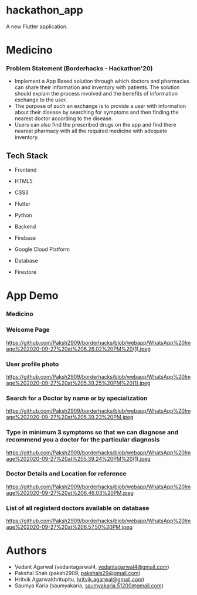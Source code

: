 # hackathon_app

A new Flutter application.

# Medicino

### Problem Statement (Borderhacks - Hackathon'20)
- Implement a App Based solution through which doctors and pharmacies
can share their information and inventory with patients. The solution
should explain the process involved and the benefits of information
exchange to the user.
- The purpose of such an exchange is to provide a user with
information about their disease by searching for symptoms and then
finding the nearest doctor according to the disease.
- Users can also find the prescribed drugs on the app and find there
nearest pharmacy with all the required medicine with adequete
inventory.

## Tech Stack
- Frontend
- HTML5
- CSS3
- Flutter
- Python

- Backend
- Firebase
- Google Cloud Platform

- Database
- Firestore


# App Demo
### Medicino
### Welcome Page
https://github.com/Paksh2909/borderhacks/blob/webapp/WhatsApp%20Image%202020-09-27%20at%206.26.02%20PM%20(1).jpeg

### User profile photo
https://github.com/Paksh2909/borderhacks/blob/webapp/WhatsApp%20Image%202020-09-27%20at%205.39.25%20PM%20(1).jpeg


### Search for a Doctor by name or by specialization
https://github.com/Paksh2909/borderhacks/blob/webapp/WhatsApp%20Image%202020-09-27%20at%205.39.23%20PM.jpeg

### Type in minimum 3 symptoms so that we can diagnose and recommend you a doctor for the particular diagnosis
https://github.com/Paksh2909/borderhacks/blob/webapp/WhatsApp%20Image%202020-09-27%20at%205.39.24%20PM%20(1).jpeg


### Doctor Details and Location for reference
https://github.com/Paksh2909/borderhacks/blob/webapp/WhatsApp%20Image%202020-09-27%20at%206.46.03%20PM.jpeg

### List of all  registerd doctors available on database
https://github.com/Paksh2909/borderhacks/blob/webapp/WhatsApp%20Image%202020-09-27%20at%206.57.50%20PM.jpeg



# Authors
* Vedant Agarwal (vedantagarwal4, vedantagarwal4@gmail.com)
* Pakshal Shah (paksh2909, pakshals29@gmail.com)
* Hritvik Agarwal(hritupitu, hritvik.agarwal@gmail.com)
* Saumya Karia (saumyakaria, saumyakaria.51200@gmail.com)
